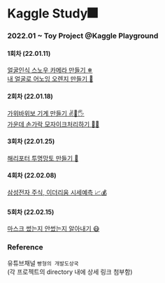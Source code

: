 # Kaggle Study🎆
### 2022.01 ~ Toy Project @Kaggle Playground

#### 1회차 (22.01.11)
[얼굴인식 스노우 카메라 만들기 ❄](https://github.com/koalalovepabro/KaggleStudy/tree/master/TP_00_SnowCamera)  
[내 얼굴로 어노잉 오렌지 만들기 🍊](https://github.com/koalalovepabro/KaggleStudy/tree/master/TP_01_AnnoyingOrange)
#### 2회차 (22.01.18)
[가위바위보 기계 만들기 ✌👊🖐](https://github.com/koalalovepabro/KaggleStudy/tree/master/TP_02_Rock-Paper-Scissors%20Machine)  
[가운데 손가락 모자이크처리하기 🖕🏻](https://github.com/koalalovepabro/KaggleStudy/tree/master/TP_03_Fxck%20You%20Filter)
#### 3회차 (22.01.25)
[해리포터 투명망토 만들기 🧙](https://github.com/koalalovepabro/KaggleStudy/tree/master/TP_04_Harry%20Potter%20Invisibility%20Cloak)
#### 4회차 (22.02.08)
[삼성전자 주식, 이더리움 시세예측 📈💰](https://github.com/koalalovepabro/KaggleStudy/tree/master/TP_05_Stock%20Price%20and%20BTC%20Predictioin)
#### 5회차 (22.02.15)
[마스크 썼는지 안썼는지 알아내기 😷](https://www.youtube.com/watch?v=ncIyy1doSJ8&t=503s)

### Reference
유튜브채널 `빵형의 개발도상국`  
(각 프로젝트의 directory 내에 상세 링크 첨부함)
